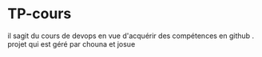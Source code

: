 # TP-cours
il sagit du cours de devops en vue d'acquérir des compétences en github .
projet qui est géré par chouna et josue